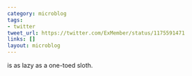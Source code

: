 ```yaml
---
category: microblog
tags:
- twitter
tweet_url: https://twitter.com/ExMember/status/1175591471
links: []
layout: microblog
---
```

is as lazy as a one-toed sloth.
